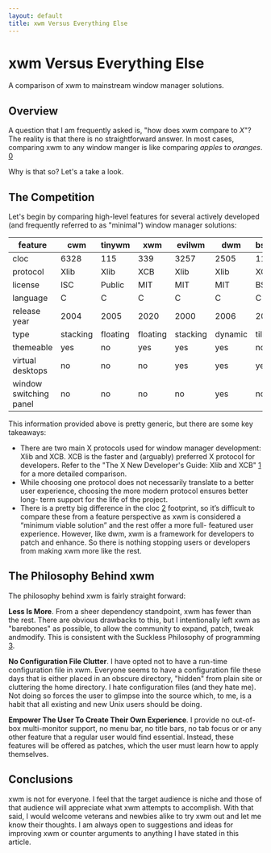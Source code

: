 ```yaml
---
layout: default
title: xwm Versus Everything Else
---
```


xwm Versus Everything Else
==========================

A comparison of xwm to mainstream window manager solutions.

Overview
--------

A question that I am frequently asked is, "how does xwm compare to *X*"? The
reality is that there is no straightforward answer. In most cases, comparing
xwm to any window manger is like comparing *apples* to *oranges*. [0]

Why is that so? Let's a take a look.

The Competition
---------------

Let's begin by comparing high-level features for several actively developed 
(and frequently referred to as "minimal") window manager solutions:

|feature                 |cwm     |tinywm  |xwm     |evilwm  |dwm     |bspwm   |
|------------------------|--------|--------|--------|--------|--------|--------|
|cloc                    |6328    |115     |339     |3257    |2505    |11909   |
|protocol                |Xlib    |Xlib    |XCB     |Xlib    |Xlib    |XCB     |
|license                 |ISC     |Public  |MIT     |MIT     |MIT     |BSD     |
|language                |C       |C       |C       |C       |C       |C       |
|release year            |2004    |2005    |2020    |2000    |2006    |2013    |
|type                    |stacking|floating|floating|stacking|dynamic |tiling  |
|themeable               |yes     |no      |yes     |yes     |yes     |no      |
|virtual desktops        |no      |no      |no      |yes     |yes     |yes     |
|window switching panel  |no      |no      |no      |no      |yes     |no      |

This information provided above is pretty generic, but there are some key
takeaways:

*   There are two main X protocols used for window manager development: Xlib
    and XCB. XCB is the faster and (arguably) preferred X protocol for
    developers. Refer to the "The X New Developer's Guide: Xlib and XCB" [1]
    for a more detailed comparison.
*   While choosing one protocol does not necessarily translate to a better
    user experience, choosing the more modern protocol ensures better long-
    term support for the life of the project.
*   There is a pretty big difference in the cloc [2] footprint, so it’s
    difficult to compare these from a feature perspective as xwm is
    considered a “minimum viable solution” and the rest offer a more full-
    featured user experience. However, like dwm, xwm is a framework for
    developers to patch and enhance. So there is nothing stopping users or
    developers from making xwm more like the rest.

The Philosophy Behind xwm
-------------------------

The philosophy behind xwm is fairly straight forward:

**Less Is More**. From a sheer dependency standpoint, xwm has fewer than the
rest. There are obvious drawbacks to this, but I intentionally left xwm as
"barebones" as possible, to allow the community to expand, patch, tweak andmodify. This is consistent with the Suckless Philosophy of programming [3].

**No Configuration File Clutter**. I have opted not to have a run-time
configuration file in xwm. Everyone seems to have a configuration file these
days that is either placed in an obscure directory, "hidden" from plain site
or cluttering the home directory. I hate configuration files (and they hate
me). Not doing so forces the user to glimpse into the source which, to me, is
a habit that all existing and new Unix users should be doing.

**Empower The User To Create Their Own Experience**. I provide no out-of-box
multi-monitor support, no menu bar, no title bars, no tab	focus or or any
other feature that a regular user would find essential. Instead, these
features will be offered as patches, which the user must learn how to apply
themselves.

Conclusions
-----------

xwm is not for everyone. I feel that the target audience is niche and those
of that audience will appreciate what xwm attempts to accomplish. With that
said, I would welcome veterans and newbies alike to try xwm out and let me
know their thoughts. I am always open to suggestions and ideas for improving
xwm or counter arguments to anything I have stated in this article.

[0]: http://github.com/mcpcpc/xwm
[1]: https://www.x.org/wiki/guide/xlib-and-xcb/
[2]: https://github.com/AlDanial/cloc
[3]: https://suckless.org/philosophy
